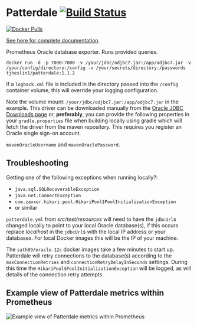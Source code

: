 # Patterdale [![Build Status](https://travis-ci.org/tjheslin1/Patterdale.svg?branch=master)](https://travis-ci.org/tjheslin1/Patterdale)

[![Docker Pulls](https://img.shields.io/docker/pulls/tjheslin1/patterdale.svg?maxAge=604800)](https://hub.docker.com/r/tjheslin1/patterdale/)

[See here for complete documentation](https://tjheslin1.github.io/Patterdale/).

Prometheus Oracle database exporter. Runs provided queries.

`docker run -d -p 7000:7000 -v /your/jdbc/odjbc7.jar:/app/odjbc7.jar -v /your/config/directory:/config -v /your/secrets/directory:/passwords tjheslin1/patterdale:1.1.2`

If a `logback.xml` file is included in the directory passed into the `/config` container volume, this will override your logging configuration.

Note the volume mount: `/your/jdbc/odjbc7.jar:/app/odjbc7.jar` in the example.
This driver can be downloaded manually from the
[Oracle JDBC Downloads page](http://www.oracle.com/technetwork/database/features/jdbc/jdbc-drivers-12c-download-1958347.html)
or, **preferably**, you can provide the following properties in your `gradle.properties` file when building locally using gradle which will fetch the driver from the maven repository.
This requires you register an Oracle single sign-on account.

`mavenOracleUsername` and `mavenOraclePassword`.

## Troubleshooting

Getting one of the following exceptions when running locally?:
- `java.sql.SQLRecoverableException`
- `java.net.ConnectException`
- `com.zaxxer.hikari.pool.HikariPool$PoolInitializationException`
- or similar

`patterdale.yml` from _src/test/resources_ will need to have the `jdbcUrl`s changed locally to 
point to your local Oracle database(s), if this occurs replace _localhost_ in 
the `jdbcUrl`s with the local IP address or your databases. For local Docker images this 
will be the IP of your machine.

The `sath89/oracle-12c` docker images take a few minutes to start up. 
Patterdale will retry connections to the database(s) according to the 
`maxConnectionRetries` and `connectionRetryDelayInSeconds` settings.
During this time the `HikariPool$PoolInitializationException` will be logged, 
as will details of the connection retry attempts.

## Example view of Patterdale metrics within Prometheus
![Example view of Patterdale metrics within Prometheus](https://github.com/tjheslin1/Patterdale/blob/master/docs/Patterdale_screenshot.png)
